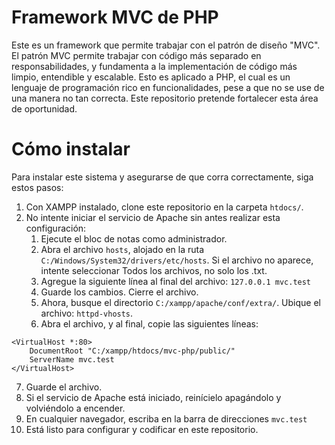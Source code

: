 # Framework MVC de PHP

Este es un framework que permite trabajar con el patrón de diseño "MVC".
El patrón MVC permite trabajar con código más separado en responsabilidades, y fundamenta a la implementación de código más limpio, entendible y escalable. 
Esto es aplicado a PHP, el cual es un lenguaje de programación rico en funcionalidades, pese a que no se use de una manera no tan correcta. Este repositorio pretende fortalecer esta área de oportunidad.

# Cómo instalar

Para instalar este sistema y asegurarse de que corra correctamente, siga estos pasos:

1. Con XAMPP instalado, clone este repositorio en la carpeta `htdocs/`.
2. No intente iniciar el servicio de Apache sin antes realizar esta configuración:
	1. Ejecute el bloc de notas como administrador.
	2. Abra el archivo `hosts`, alojado en la ruta `C:/Windows/System32/drivers/etc/hosts`. Si el archivo no aparece, intente seleccionar Todos los archivos, no solo los .txt.
	3. Agregue la siguiente línea al final del archivo: `127.0.0.1 mvc.test`
	4. Guarde los cambios. Cierre el archivo.
	5. Ahora, busque el directorio `C:/xampp/apache/conf/extra/`. Ubique el archivo: `httpd-vhosts`.
	6. Abra el archivo, y al final, copie las siguientes líneas:

```
<VirtualHost *:80>
    DocumentRoot "C:/xampp/htdocs/mvc-php/public/"
    ServerName mvc.test
</VirtualHost>
```

7. Guarde el archivo. 
8. Si el servicio de Apache está iniciado, reinícielo apagándolo y volviéndolo a encender.
9. En cualquier navegador, escriba en la barra de direcciones `mvc.test`
10. Está listo para configurar y codificar en este repositorio.